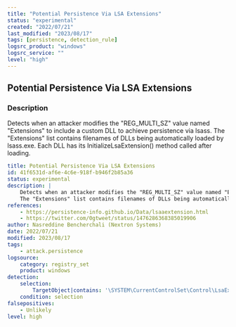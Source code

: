 ```yaml
---
title: "Potential Persistence Via LSA Extensions"
status: "experimental"
created: "2022/07/21"
last_modified: "2023/08/17"
tags: [persistence, detection_rule]
logsrc_product: "windows"
logsrc_service: ""
level: "high"
---
```


## Potential Persistence Via LSA Extensions

### Description

Detects when an attacker modifies the "REG_MULTI_SZ" value named "Extensions" to include a custom DLL to achieve persistence via lsass.
The "Extensions" list contains filenames of DLLs being automatically loaded by lsass.exe. Each DLL has its InitializeLsaExtension() method called after loading.


```yml
title: Potential Persistence Via LSA Extensions
id: 41f6531d-af6e-4c6e-918f-b946f2b85a36
status: experimental
description: |
    Detects when an attacker modifies the "REG_MULTI_SZ" value named "Extensions" to include a custom DLL to achieve persistence via lsass.
    The "Extensions" list contains filenames of DLLs being automatically loaded by lsass.exe. Each DLL has its InitializeLsaExtension() method called after loading.
references:
    - https://persistence-info.github.io/Data/lsaaextension.html
    - https://twitter.com/0gtweet/status/1476286368385019906
author: Nasreddine Bencherchali (Nextron Systems)
date: 2022/07/21
modified: 2023/08/17
tags:
    - attack.persistence
logsource:
    category: registry_set
    product: windows
detection:
    selection:
        TargetObject|contains: '\SYSTEM\CurrentControlSet\Control\LsaExtensionConfig\LsaSrv\Extensions'
    condition: selection
falsepositives:
    - Unlikely
level: high

```
